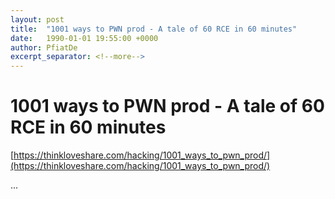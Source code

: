 ```yaml
---
layout: post
title:  "1001 ways to PWN prod - A tale of 60 RCE in 60 minutes"
date:   1990-01-01 19:55:00 +0000
author: PfiatDe
excerpt_separator: <!--more-->
---
```


# 1001 ways to PWN prod - A tale of 60 RCE in 60 minutes
[https://thinkloveshare.com/hacking/1001_ways_to_pwn_prod/](https://thinkloveshare.com/hacking/1001_ways_to_pwn_prod/)

...
<!--more-->
